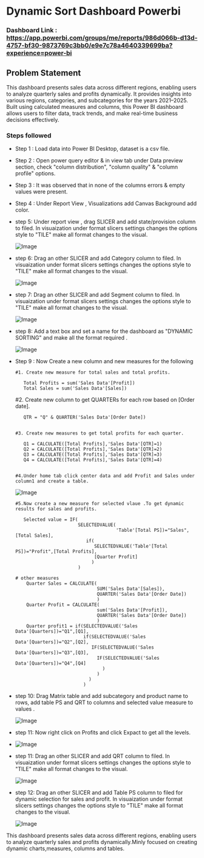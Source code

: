 
# Dynamic Sort Dashboard Powerbi 

### Dashboard Link : https://app.powerbi.com/groups/me/reports/986d066b-d13d-4757-bf30-9873769c3bb0/e9e7c78a4640339699ba?experience=power-bi


## Problem Statement

This dashboard presents sales data across different regions, enabling users to analyze quarterly sales and profits dynamically. It provides insights into various regions, categories, and subcategories for the years 2021–2025.
Built using calculated measures and columns, this Power BI dashboard allows users to filter data, track trends, and make real-time business decisions effectively.

### Steps followed 

- Step 1 : Load data into Power BI Desktop, dataset is a csv file.

- Step 2 : Open power query editor & in view tab under Data preview section, check "column distribution", "column quality" & "column profile" options.

- Step 3 : It was observed that in none of the columns errors & empty values were present.

- Step 4 : Under Report View , Visualizations add Canvas Background add color.

- step 5: Under report view , drag SLICER and add state/provision column to filed. In visuaization under format slicers settings changes the options style to "TILE" make all format changes to the visual.

   ![Image](https://github.com/user-attachments/assets/5c1d2ea9-e9ff-4557-b834-09d13dcb31c7)

- step 6: Drag an other SLICER and add Category column to filed. In visuaization under format slicers settings changes the options style to "TILE" make all format changes to the visual.

    ![Image](https://github.com/user-attachments/assets/901e59ee-1280-445e-a8b5-431a289bcc4c)

- step 7: Drag an other SLICER and add Segment column to filed. In visuaization under format slicers settings changes the options style to "TILE" make all format changes to the visual.
  
    ![Image](https://github.com/user-attachments/assets/190a870f-4601-4e0f-86d8-8de0b2efb2e2)

- step 8: Add a text box and set a name for the dashboard as "DYNAMIC SORTING" and make all the format required .
  
    ![Image](https://github.com/user-attachments/assets/70c6070d-f4d0-40d0-bdda-8ef167f62a42)

- Step 9 : Now Create a new column and new measures for the following 

      #1. Create new measure for total sales and total profits.

         Total Profits = sum('Sales Data'[Profit])
         Total Sales = sum('Sales Data'[Sales])
  

     #2. Create new column to get QUARTERs for each row based on [Order date]. 

         QTR = "Q" & QUARTER('Sales Data'[Order Date])


      #3. Create new measures to get total profits for each quarter.

         Q1 = CALCULATE([Total Profits],'Sales Data'[QTR]=1)
         Q2 = CALCULATE([Total Profits],'Sales Data'[QTR]=2)
         Q3 = CALCULATE([Total Profits],'Sales Data'[QTR]=3)
         Q4 = CALCULATE([Total Profits],'Sales Data'[QTR]=4)


      #4.Under home tab click center data and add Profit and Sales under column1 and create a table.

    ![Image](https://github.com/user-attachments/assets/e04db21a-65b5-4bf0-b9e6-6f15ff7156b4)


      #5.Now create a new measure for selected vlaue .To get dynamic results for sales and profits.  

         Selected value = IF(
                             SELECTEDVALUE(
                                           'Table'[Total PS])="Sales",[Total Sales],
                                if(
                                   SELECTEDVALUE('Table'[Total PS])="Profit",[Total Profits],
                                   [Quarter Profit]
                                  )
                             )

      # other measures 
          Quarter Sales = CALCULATE(
                                    SUM('Sales Data'[Sales]),
                                    QUARTER('Sales Data'[Order Date])
                                    )
          Quarter Profit = CALCULATE(
                                    sum('Sales Data'[Profit]),
                                    QUARTER('Sales Data'[Order Date])
                                    )    
          Quarter profit1 = if(SELECTEDVALUE('Sales Data'[Quarters])="Q1",[Q1],
                               if(SELECTEDVALUE('Sales Data'[Quarters])="Q2",[Q2],
                                  IF(SELECTEDVALUE('Sales Data'[Quarters])="Q3",[Q3],
                                    IF(SELECTEDVALUE('Sales Data'[Quarters])="Q4",[Q4]
                                      )
                                    )
                                 )
                               )  

- step 10: Drag Matrix table and add subcategory and product name to rows,
  add table PS  and QRT to columns and selected value measure to values .

   ![Image](https://github.com/user-attachments/assets/7151294a-f5fd-45c9-9886-c635985f3552)

 - step 11: Now right click on Profits and click Expact to get all the levels.
 - 
   ![Image](https://github.com/user-attachments/assets/483246c9-84e8-4f1f-b7dd-80126dec0ba8)

- step 11: Drag an other SLICER and add QRT column to filed. In visuaization under format slicers settings changes the options style to "TILE" make all format changes to the visual.

    ![Image](https://github.com/user-attachments/assets/9e745447-9fc1-4f2d-bf95-652e798680b8)

- step 12: Drag an other SLICER and add Table PS column to filed for dynamic selection for sales and profit. In visuaization under format slicers settings changes the options style to "TILE" make all format changes to the visual.

    ![Image](https://github.com/user-attachments/assets/ba480a63-2481-46ec-bfe1-10c2047f3f17)

This dashboard presents sales data across different regions, enabling users to analyze quarterly sales and profits dynamically.Minly focused on creating dynamic charts,measures, columns and tables.






 
